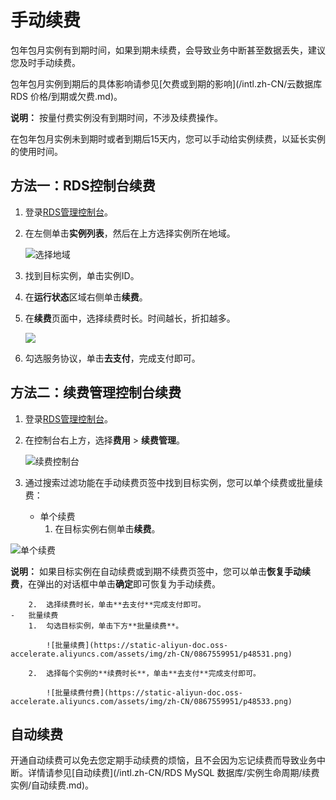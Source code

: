 # 手动续费

包年包月实例有到期时间，如果到期未续费，会导致业务中断甚至数据丢失，建议您及时手动续费。

包年包月实例到期后的具体影响请参见[欠费或到期的影响](/intl.zh-CN/云数据库 RDS 价格/到期或欠费.md)。

**说明：** 按量付费实例没有到期时间，不涉及续费操作。

在包年包月实例未到期时或者到期后15天内，您可以手动给实例续费，以延长实例的使用时间。

## 方法一：RDS控制台续费

1.  登录[RDS管理控制台](https://rds.console.aliyun.com/)。
2.  在左侧单击**实例列表**，然后在上方选择实例所在地域。

    ![选择地域](https://static-aliyun-doc.oss-accelerate.aliyuncs.com/assets/img/zh-CN/3074469951/p36543.png)

3.  找到目标实例，单击实例ID。
4.  在**运行状态**区域右侧单击**续费**。
5.  在**续费**页面中，选择续费时长。时间越长，折扣越多。

    ![](https://static-aliyun-doc.oss-accelerate.aliyuncs.com/assets/img/zh-CN/9767559951/p11150.png)

6.  勾选服务协议，单击**去支付**，完成支付即可。

## 方法二：续费管理控制台续费

1.  登录[RDS管理控制台](https://rds.console.aliyun.com/)。
2.  在控制台右上方，选择**费用** \> **续费管理**。

    ![续费控制台](https://static-aliyun-doc.oss-accelerate.aliyuncs.com/assets/img/zh-CN/3012585061/p48528.png)

3.  通过搜索过滤功能在手动续费页签中找到目标实例，您可以单个续费或批量续费：
    -   单个续费
        1.  在目标实例右侧单击**续费**。

![单个续费](https://static-aliyun-doc.oss-accelerate.aliyuncs.com/assets/img/zh-CN/9767559951/p48530.png)

**说明：** 如果目标实例在自动续费或到期不续费页签中，您可以单击**恢复手动续费**，在弹出的对话框中单击**确定**即可恢复为手动续费。

        2.  选择续费时长，单击**去支付**完成支付即可。
    -   批量续费
        1.  勾选目标实例，单击下方**批量续费**。

            ![批量续费](https://static-aliyun-doc.oss-accelerate.aliyuncs.com/assets/img/zh-CN/0867559951/p48531.png)

        2.  选择每个实例的**续费时长**，单击**去支付**完成支付即可。

            ![批量续费付费](https://static-aliyun-doc.oss-accelerate.aliyuncs.com/assets/img/zh-CN/0867559951/p48533.png)


## 自动续费

开通自动续费可以免去您定期手动续费的烦恼，且不会因为忘记续费而导致业务中断。详情请参见[自动续费](/intl.zh-CN/RDS MySQL 数据库/实例生命周期/续费实例/自动续费.md)。

